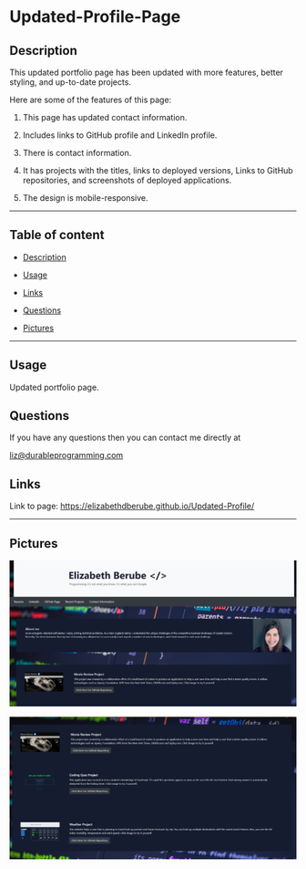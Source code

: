 # Updated-Profile-Page

## Description
This updated portfolio page has been updated with more features, better styling, and up-to-date projects.

Here are some of the features of this page:

1. This page has updated contact information. 

2. Includes links to GitHub profile and LinkedIn profile. 

3. There is contact information.

4. It has projects with the titles, links to deployed versions, Links to GitHub repositories, and screenshots of deployed applications. 

5. The design is mobile-responsive.

---

## Table of content

* [Description](#description)

* [Usage](#usage)

* [Links](#links)

* [Questions](#questions)

* [Pictures](#pictures)

---


## Usage

Updated portfolio page.

## Questions

If you have any questions  then you can contact me directly at 

liz@durableprogramming.com


## Links

Link to page:  https://elizabethdberube.github.io/Updated-Profile/


----

## Pictures


![image](./photos/Screenshot.png)

![image](./photos/Screenshot2.png)
